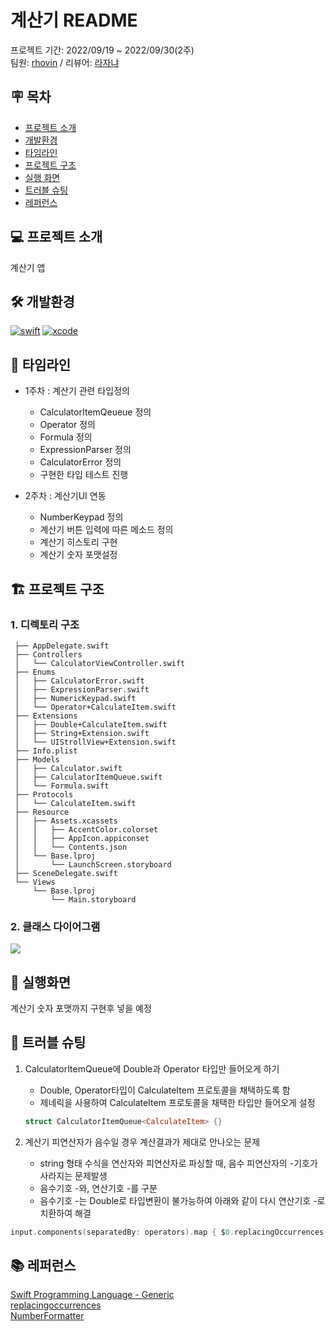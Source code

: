 # 계산기 README
프로젝트 기간: 2022/09/19 ~ 2022/09/30(2주) <br>
팀원: [rhovin](https://github.com/yuvinrho) / 리뷰어: [라자냐](https://github.com/wonhee009)


## 🪧 목차
- [프로젝트 소개](#프로젝트-소개)
- [개발환경](#개발환경)
- [타임라인](#타임라인)
- [프로젝트 구조](#UML)
- [실행 화면](#실행-화면)
- [트러블 슈팅](#트러블-슈팅)
- [레퍼런스](#레퍼런스)

## 💻 프로젝트 소개
계산기 앱

## 🛠 개발환경
[![swift](https://img.shields.io/badge/swift-5.7-orange)]() [![xcode](https://img.shields.io/badge/Xcode-14.0-blue)]()

## 📆 타임라인
- 1주차 : 계산기 관련 타입정의
    - CalculatorItemQeueue 정의
    - Operator 정의
    - Formula 정의
    - ExpressionParser 정의
    - CalculatorError 정의
    - 구현한 타입 테스트 진행

- 2주차 : 계산기UI 연동
    - NumberKeypad 정의
    - 계산기 버튼 입력에 따른 메소드 정의
    - 계산기 히스토리 구현
    - 계산기 숫자 포맷설정
 
## 🏗 프로젝트 구조
### 1. 디렉토리 구조
```
 ├── AppDelegate.swift
 ├── Controllers
 │   └── CalculatorViewController.swift
 ├── Enums
 │   ├── CalculatorError.swift
 │   ├── ExpressionParser.swift
 │   ├── NumericKeypad.swift
 │   └── Operator+CalculateItem.swift
 ├── Extensions
 │   ├── Double+CalculateItem.swift
 │   ├── String+Extension.swift
 │   └── UIStrollView+Extension.swift
 ├── Info.plist
 ├── Models
 │   ├── Calculator.swift
 │   ├── CalculatorItemQueue.swift
 │   └── Formula.swift
 ├── Protocols
 │   └── CalculateItem.swift
 ├── Resource
 │   ├── Assets.xcassets
 │   │   ├── AccentColor.colorset
 │   │   ├── AppIcon.appiconset
 │   │   └── Contents.json
 │   └── Base.lproj
 │       └── LaunchScreen.storyboard
 ├── SceneDelegate.swift
 └── Views
     └── Base.lproj
         └── Main.storyboard
```
 
### 2. 클래스 다이어그램
![](https://i.imgur.com/qDTkJIh.png)

## 📱 실행화면
계산기 숫자 포맷까지 구현후 넣을 예정

## 🎯 트러블 슈팅
1. CalculatorItemQueue에 Double과 Operator 타입만 들어오게 하기 
    - Double, Operator타입이 CalculateItem 프로토콜을 채택하도록 함
    - 제네릭을 사용하여 CalculateItem 프로토콜을 채택한 타입만 들어오게 설정
    ```swift
    struct CalculatorItemQueue<CalculateItem> {}
    ```
    
2. 계산기 피연산자가 음수일 경우 계산결과가 제대로 안나오는 문제
    - string 형태 수식을 연산자와 피연산자로 파싱할 때, 음수 피연산자의 -기호가 사라지는 문제발생
    - 음수기호 -와, 연산기호 -를 구분
    - 음수기호 -는 Double로 타입변환이 불가능하여 아래와 같이 다시 연산기호 -로 치환하여 해결
```swift
input.components(separatedBy: operators).map { $0.replacingOccurrences(of: "−", with: "-")    
```

## 📚 레퍼런스
[Swift Programming Language - Generic](https://docs.swift.org/swift-book/LanguageGuide/Generics.html#ID186) <br>
[replacingoccurrences](https://developer.apple.com/documentation/foundation/nsstring/1412937-replacingoccurrences) <br>
[NumberFormatter](https://developer.apple.com/documentation/foundation/numberformatter)